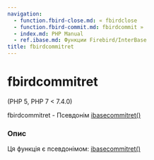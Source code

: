 ```yaml
---
navigation:
  - function.fbird-close.md: « fbirdclose
  - function.fbird-commit.md: fbirdcommit »
  - index.md: PHP Manual
  - ref.ibase.md: Функции Firebird/InterBase
title: fbirdcommitret
---
```

# fbirdcommitret

(PHP 5, PHP 7 < 7.4.0)

fbirdcommitret - Псевдонім [ibasecommitret()](function.ibase-commit-ret.md)

### Опис

Ця функція є псевдонімом: [ibasecommitret()](function.ibase-commit-ret.md)
